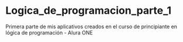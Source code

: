 # Logica_de_programacion_parte_1

Primera parte de mis aplicativos creados en el curso de principiante en lógica de programación - Alura ONE
